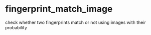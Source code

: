 # fingerprint_match_image
check whether two fingerprints  match or not using images with their probability
